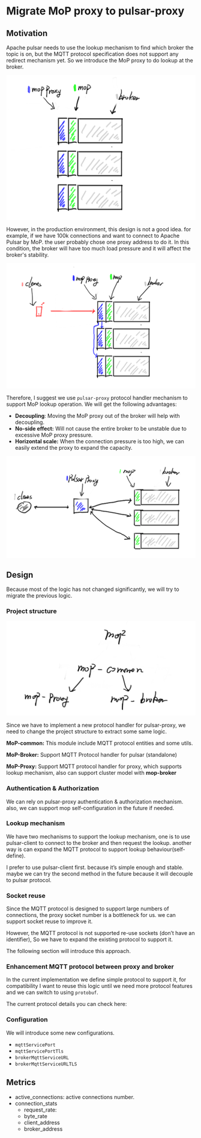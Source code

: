 # Migrate MoP proxy to pulsar-proxy

## Motivation

Apache pulsar needs to use the lookup mechanism to find which broker the topic is on, but the MQTT protocol specification does not support any redirect mechanism yet. So we introduce the MoP proxy to do lookup at the broker. 

![Untitled](./images/0.png)

However, in the production environment, this design is not a good idea. for example, if we have 100k connections and want to connect to Apache Pulsar by MoP. the user probably chose one proxy address to do it. In this condition, the broker will have too much load pressure and it will affect the broker's stability.

![Untitled](./images/1.png)

Therefore, I suggest we use `pulsar-proxy` protocol handler mechanism to support MoP lookup operation. We will get the following advantages:

- **Decoupling**: Moving the MoP proxy out of the broker will help with decoupling.
- **No-side effect:** Will not cause the entire broker to be unstable due to excessive MoP proxy pressure.
- **Horizontal scale:** When the connection pressure is too high, we can easily extend the proxy to expand the capacity.

![Untitled](./images/2.png)

## Design

Because most of the logic has not changed significantly, we will try to migrate the previous logic.

### Project structure

![Untitled](./images/3.png)

Since we have to implement a new protocol handler for pulsar-proxy, we need to change the project structure to extract some same logic.

**MoP-common:**  This module include MQTT protocol entities and some utils.

**MoP-Broker:** Support MQTT Protocol handler for pulsar (standalone)

**MoP-Proxy:** Support MQTT protocol handler for proxy, which supports lookup mechanism, also can support cluster model with **mop-broker**

### Authentication & Authorization

We can rely on pulsar-proxy authentication & authorization mechanism. also, we can support mop self-configuration in the future if needed.

### Lookup mechanism

We have two mechanisms to support the lookup mechanism, one is to use pulsar-client to connect to the broker and then request the lookup. another way is can expand the MQTT protocol to support lookup behaviour(self-define).

I prefer to use pulsar-client first. because it’s simple enough and stable. maybe we can try the second method in the future because it will decouple to pulsar protocol.

### Socket reuse

Since the MQTT protocol is designed to support large numbers of connections, the proxy socket number is a bottleneck for us. we can support socket reuse to improve it.

However, the MQTT protocol is not supported re-use sockets (don’t have an identifier), So we have to expand the existing protocol to support it.

The following section will introduce this approach.

### Enhancement MQTT protocol between proxy and broker

In the current implementation we define simple protocol to support it, for compatibility I want to reuse this logic until we need more protocol features and we can switch to using `protobuf`.

The current protocol details you can check here:

### Configuration

We will introduce some new configurations.

- `mqttServicePort`
- `mqttServicePortTls`
- `brokerMqttServiceURL`
- `brokerMqttServiceURLTLS`

## Metrics

- active_connections: active connections number.
- connection_stats
    - request_rate:
    - byte_rate
    - client_address
    - broker_address